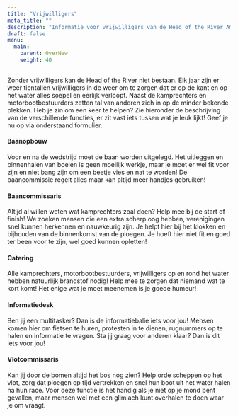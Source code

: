 ```yaml
---
title: "Vrijwilligers"
meta_title: ""
description: "Informatie voor vrijwilligers van de Head of the River Amstel"
draft: false
menu:
  main:
    parent: OverNew
    weight: 40
---
```

Zonder vrijwilligers kan de Head of the River niet bestaan. Elk jaar zijn er weer tientallen vrijwilligers in de weer om te zorgen dat er op de kant en op het water alles soepel en eerlijk verloopt. Naast de kamprechters en motorbootbestuurders zetten tal van anderen zich in op de minder bekende plekken. Heb je zin om een keer te helpen? Zie hieronder de beschrijving van de verschillende functies, er zit vast iets tussen wat je leuk lijkt! Geef je nu op via onderstaand formulier.

#### Baanopbouw 
Voor en na de wedstrijd moet de baan worden uitgelegd. Het uitleggen en binnenhalen van boeien is geen moeilijk werkje, maar je moet er wel fit voor zijn en niet bang zijn om een beetje vies en nat te worden! De baancommissie regelt alles maar kan altijd meer handjes gebruiken!
#### Baancommissaris
Altijd al willen weten wat kamprechters zoal doen? Help mee bij de start of finish! We zoeken mensen die een extra scherp oog hebben, verenigingen snel kunnen herkennen en nauwkeurig zijn. Je helpt hier bij het klokken en bijhouden van de binnenkomst van de ploegen. Je hoeft hier niet fit en goed ter been voor te zijn, wel goed kunnen opletten!
#### Catering
Alle kamprechters, motorbootbestuurders, vrijwilligers op en rond het water hebben natuurlijk brandstof nodig! Help mee te zorgen dat niemand wat te kort komt! Het enige wat je moet meenemen is je goede humeur!
#### Informatiedesk
Ben jij een multitasker? Dan is de informatiebalie iets voor jou! Mensen komen hier om fietsen te huren, protesten in te dienen, rugnummers op te halen en informatie te vragen. Sta jij graag voor anderen klaar? Dan is dit iets voor jou!
#### Vlotcommissaris
Kan jij door de bomen altijd het bos nog zien? Help orde scheppen op het vlot, zorg dat ploegen op tijd vertrekken en snel hun boot uit het water halen na hun race. Voor deze functie is het handig als je niet op je mond bent gevallen, maar mensen wel met een glimlach kunt overhalen te doen waar je om vraagt.